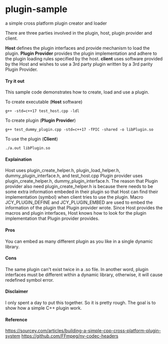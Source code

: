 # plugin-sample
a simple cross platform plugin creator and loader


There are three parties involved in the plugin, host, plugin provider and client.

**Host** defines the plugin interfaces and provide mechanism to load the plugin.
**Plugin Provider** provides the plugin implementation and adhere to the plugin loading rules specified by the host.
**client** uses software provided by the Host and wishes to use a 3rd party plugin written by a 3rd parity Plugin Provider.


#### Try it out
This sample code demonstrates how to create, load and use a plugin.

To create executable (**Host** software)
~~~~~~~~~~~~~~~~
g++ -std=c++17 test_host.cpp -ldl
~~~~~~~~~~~~~~~~

To create plugin (**Plugin Provider**)
~~~~~~~~~~~~~~~~ 
g++ test_dummy_plugin.cpp -std=c++17 -fPIC -shared -o libPlugin.so 
~~~~~~~~~~~~~~~~

To use the plugin (**Client**)
~~~~~~~~~~~~~~~~
./a.out libPlugin.so 
~~~~~~~~~~~~~~~~

#### Explaination 
Host uses plugin_create_helper.h, plugin_load_helper.h, dummy_plugin_interface.h, and test_host.cpp
Plugin provider uses plugin_create_helper.h, dummy_plugin_interface.h.  The reason that Plugin provider 
also need plugin_create_helper.h is because there needs to be some extra information embeded in their plugin so that
Host can find their implementation (symbol) when client tries to use the plugin. Macro JCY_PLUGIN_DEFINE and JCY_PLUGIN_EMBED 
are used to embed the information of the plugin that Plugin provider wrote. Since Host provides the macros and plugin interfaces,
Host knows how to look for the plugin implementation that Plugin provider provides.

#### Pros
You can embed as many different plugin as you like in a single dynamic library.

#### Cons
The same plugin can't exist twice in a .so file. In another word,  plugin interfaces must be different within a dynamic library, otherwise, it will cause redefined symbol error.

#### Disclaimer
I only spent a day to put this together. So it is pretty rough. The goal is to show how a simple C++ plugin work.

#### Reference
https://sourcey.com/articles/building-a-simple-cpp-cross-platform-plugin-system
https://github.com/FFmpeg/nv-codec-headers
